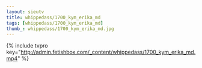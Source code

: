 ```yaml
--- 
layout: sieutv
title: whippedass/1700_kym_erika_md
tags: [whippedass/1700_kym_erika_md]
thumb_: whippedass/1700_kym_erika_md.jpg
---
```

{% include tvpro key="http://admin.fetishbox.com/_content/whippedass/1700_kym_erika_md.mp4" %} 
